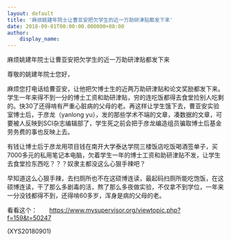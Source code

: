```yaml
---
layout: default
title: '麻烦姚建年院士让曹亚安把欠学生的近一万助研津贴都发下来'
date: 2018-09-01T00:00:00.000000+08:00
author:
    display_name: 
---
```


麻烦姚建年院士让曹亚安把欠学生的近一万助研津贴都发下来

尊敬的姚建年院士您好，

麻烦您打电话给曹亚安，让他把欠博士生的近两万助研津贴和论文奖励都发下来。学生一年来得不到一分的博士工资和助研津贴，穷的连吃饭都得去食堂捡别人吃剩的。快30了还得啃有严重心脏病的父母的老。再这样让学生饿下去，曹亚安实验室博士后，于彦龙（yanlong yu），发的那些学术不端的文章，凑数据的文章，可要被人反映到SCI杂志编辑部了，学生死之前会把于彦龙编造组员骗取博士后基金劳务费的事也反映上去。

有钱让博士后于彦龙用项目钱在南开大学泰达学院三楼饭店吃饭喝酒签单子，买7000多元的私用笔记本电脑，欠着学生一年的博士工资和助研津贴不发，让学生去食堂捡东西吃？？？奴隶主都没这么心狠手辣吧？

早知道这么心狠手辣，去扫厕所也不在这硕博连读，最起码扫厕所能吃饱饭，在这硕博连读，干了那么多剧毒的活，熬了那么多夜做实验，不仅拿不到学位，一年来一分没钱都得不到，还得啃60多岁，浑身是病的父母的老。

看看这个：　　https://www.mysupervisor.org/viewtopic.php?f=159&t=50247

(XYS20180901)

